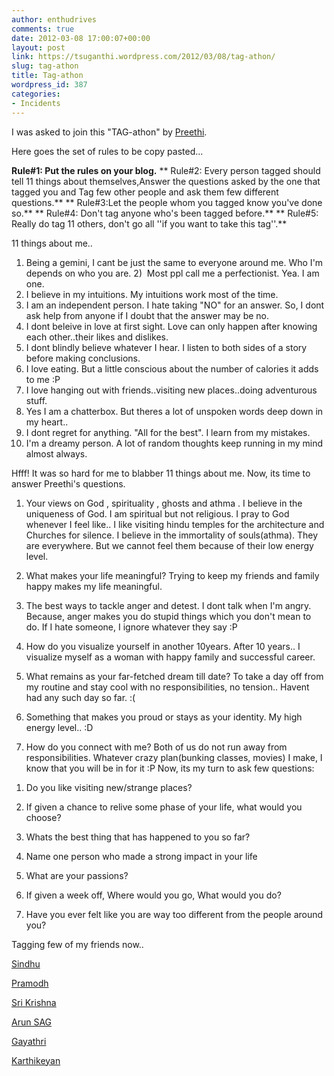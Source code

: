 ```yaml
---
author: enthudrives
comments: true
date: 2012-03-08 17:00:07+00:00
layout: post
link: https://tsuganthi.wordpress.com/2012/03/08/tag-athon/
slug: tag-athon
title: Tag-athon
wordpress_id: 387
categories:
- Incidents
---
```


I was asked to join this "TAG-athon" by [Preethi](http://preethi-baskar.blogspot.in/).

Here goes the set of rules to be copy pasted...


**Rule#1: Put the rules on your blog.**
** Rule#2: Every person tagged should tell 11 things about themselves,Answer the questions asked by the one that tagged you and Tag few other people and ask them few different questions.**
** Rule#3:Let the people whom you tagged know you've done so.**
** Rule#4: Don't tag anyone who's been tagged before.**
** Rule#5: Really do tag 11 others, don't go all ''if you want to take this tag''.**


11 things about me..
1) Being a gemini, I cant be just the same to everyone around me. Who I'm depends on who you are.
2)  Most ppl call me a perfectionist. Yea. I am one.
3) I believe in my intuitions. My intuitions work most of the time.
4) I am an independent person. I hate taking "NO" for an answer. So, I dont ask help from anyone if I doubt that the answer may be no.
5) I dont beleive in love at first sight. Love can only happen after knowing each other..their likes and dislikes.
6) I dont blindly believe whatever I hear. I listen to both sides of a story before making conclusions.
7) I love eating. But a little conscious about the number of calories it adds to me :P
8) I love hanging out with friends..visiting new places..doing adventurous stuff.
9) Yes I am a chatterbox. But theres a lot of unspoken words deep down in my heart..
10) I dont regret for anything. "All for the best". I learn from my mistakes.
11) I'm a dreamy person. A lot of random thoughts keep running in my mind almost always.

Hfff! It was so hard for me to blabber 11 things about me. Now, its time to answer Preethi's questions.

1. Your views on God , spirituality , ghosts and athma .
I believe in the uniqueness of God. I am spiritual but not religious. I pray to God whenever I feel like.. I like visiting hindu temples for the architecture and Churches for silence.
I believe in the immortality of souls(athma). They are everywhere. But we cannot feel them because of their low energy level.

2. What makes your life meaningful?
Trying to keep my friends and family happy makes my life meaningful.

3. The best ways to tackle anger and detest.
I dont talk when I'm angry. Because, anger makes you do stupid things which you don't mean to do.
If I hate someone, I ignore whatever they say :P

4. How do you visualize yourself in another 10years.
After 10 years.. I visualize myself as a woman with happy family and successful career.

5. What remains as your far-fetched dream till date?
To take a day off from my routine and stay cool with no responsibilities, no tension.. Havent had any such day so far. :(

6. Something that makes you proud or stays as your identity.
My high energy level.. :D

7. How do you connect with me?
Both of us do not run away from responsibilities. Whatever crazy plan(bunking classes, movies) I make, I know that you will be in for it :P
Now, its my turn to ask few questions:

1) Do you like visiting new/strange places?

2) If given a chance to relive some phase of your life, what would you choose?

3) Whats the best thing that has happened to you so far?

4) Name one person who made a strong impact in your life

5) What are your passions?

6) If given a week off, Where would you go, What would you do?

7) Have you ever felt like you are way too different from the people around you?

Tagging few of my friends now..

[Sindhu](http://frivolousdrifts.blogspot.in/)

[Pramodh](http://pramodhn.blogspot.in/)

[Sri Krishna](http://krisenigma.blogspot.in/)

[Arun SAG](https://arunsag.wordpress.com/)

[Gayathri](http://gayathrisrinivasan.wordpress.com/)

[Karthikeyan ](http://karthikishere.wordpress.com/)

